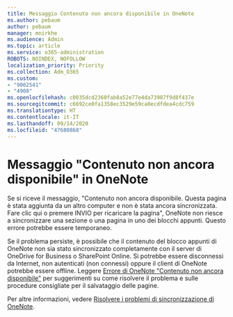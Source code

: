 ```yaml
---
title: Messaggio Contenuto non ancora disponibile in OneNote
ms.author: pebaum
author: pebaum
manager: mnirkhe
ms.audience: Admin
ms.topic: article
ms.service: o365-administration
ROBOTS: NOINDEX, NOFOLLOW
localization_priority: Priority
ms.collection: Adm_O365
ms.custom:
- "9002541"
- "4908"
ms.openlocfilehash: c0035dcd2360fab8a52e77e4da73987f9d8f437e
ms.sourcegitcommit: c6692ce0fa1358ec3529e59ca0ecdfdea4cdc759
ms.translationtype: HT
ms.contentlocale: it-IT
ms.lasthandoff: 09/14/2020
ms.locfileid: "47680868"
---
```

# <a name="content-not-yet-available-message-in-onenote"></a>Messaggio "Contenuto non ancora disponibile" in OneNote

Se si riceve il messaggio, "Contenuto non ancora disponibile. Questa pagina è stata aggiunta da un altro computer e non è stata ancora sincronizzata. Fare clic qui o premere INVIO per ricaricare la pagina", OneNote non riesce a sincronizzare una sezione o una pagina in uno dei blocchi appunti. Questo errore potrebbe essere temporaneo.

Se il problema persiste, è possibile che il contenuto del blocco appunti di OneNote non sia stato sincronizzato completamente con il server di OneDrive for Business o SharePoint Online. Si potrebbe essere disconnessi da Internet, non autenticati (non connessi) oppure il client di OneNote potrebbe essere offline. Leggere [Errore di OneNote "Contenuto non ancora disponibile"](https://docs.microsoft.com/office/troubleshoot/onenote/onenote-error-content-not-yet-available) per suggerimenti su come risolvere il problema e sulle procedure consigliate per il salvataggio delle pagine.

Per altre informazioni, vedere [Risolvere i problemi di sincronizzazione di OneNote](https://support.office.com/article/Fix-issues-when-you-can-t-sync-OneNote-299495ef-66d1-448f-90c1-b785a6968d45).
